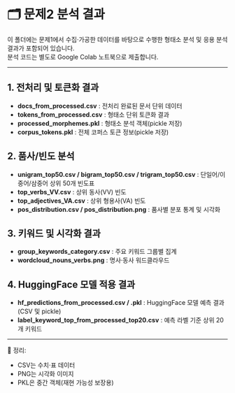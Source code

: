 # 🗂️ 문제2 분석 결과

이 폴더에는 문제1에서 수집·가공한 데이터를 바탕으로 수행한 형태소 분석 및 응용 분석 결과가 포함되어 있습니다.  
분석 코드는 별도로 Google Colab 노트북으로 제출합니다.

---

## 1. 전처리 및 토큰화 결과
- **docs_from_processed.csv** : 전처리 완료된 문서 단위 데이터
- **tokens_from_processed.csv** : 형태소 단위 토큰화 결과
- **processed_morphemes.pkl** : 형태소 분석 객체(pickle 저장)
- **corpus_tokens.pkl** : 전체 코퍼스 토큰 정보(pickle 저장)

## 2. 품사/빈도 분석
- **unigram_top50.csv / bigram_top50.csv / trigram_top50.csv** : 단일어/이중어/삼중어 상위 50개 빈도표
- **top_verbs_VV.csv** : 상위 동사(VV) 빈도
- **top_adjectives_VA.csv** : 상위 형용사(VA) 빈도
- **pos_distribution.csv / pos_distribution.png** : 품사별 분포 통계 및 시각화

## 3. 키워드 및 시각화 결과
- **group_keywords_category.csv** : 주요 키워드 그룹별 집계
- **wordcloud_nouns_verbs.png** : 명사·동사 워드클라우드

## 4. HuggingFace 모델 적용 결과
- **hf_predictions_from_processed.csv / .pkl** : HuggingFace 모델 예측 결과 (CSV 및 pickle)
- **label_keyword_top_from_processed_top20.csv** : 예측 라벨 기준 상위 20개 키워드

---

📌 정리:
- CSV는 수치·표 데이터  
- PNG는 시각화 이미지  
- PKL은 중간 객체(재현 가능성 보장용)

